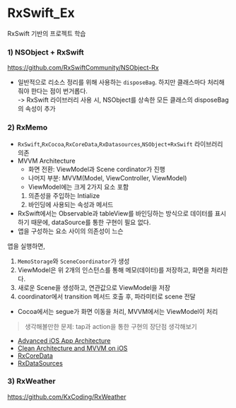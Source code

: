 # RxSwift_Ex
RxSwift 기반의 프로젝트 학습

### 1) NSObject + RxSwift
https://github.com/RxSwiftCommunity/NSObject-Rx

- 일반적으로 리소스 정리를 위해 사용하는 `disposeBag`. 하지만 클래스마다 처리해줘야 한다는 점이 번거롭다.  
-> RxSwift 라이브러리 사용 시, NSObject를 상속한 모든 클래스의 disposeBag의 속성이 추가

### 2) RxMemo
- `RxSwift`,`RxCocoa`,`RxCoreData`,`RxDatasources`,`NSObject+RxSwift` 라이브러리 의존 
- MVVM Architecture
  - 화면 전환: ViewModel과 Scene cordinator가 진행
  - 나머지 부분: MVVM(Model, ViewController, ViewModel)
  - ViewModel에는 크게 2가지 요소 포함
  1) 의존성을 주입하는 Intialize
  2) 바인딩에 사용되는 속성과 메서드 
- RxSwift에서는 Observable과 tableView를 바인딩하는 방식으로 데이터를 표시하기 때문에, dataSource를 통한 구현이 필요 없다.
- 앱을 구성하는 요소 사이의 의존성이 느슨

앱을 실행하면,
1) `MemoStorage`와 `SceneCoordinator`가 생성
2) ViewModel은 위 2개의 인스턴스를 통해 메모(데이터)를 저장하고, 화면을 처리한다.
3) 새로운 Scene을 생성하고, 연관값으로 ViewModel을 저장
4) coordinator에서 transition 메서드 호출 후, 파라미터로 scene 전달

- Cocoa에서는 segue가 화면 이동을 처리, MVVM에서는 ViewModel이 처리

> 생각해볼만한 문제: tap과 action을 통한 구현의 장단점 생각해보기

- [Advanced iOS App Architecture](https://store.raywenderlich.com/products/advanced-ios-app-architecture)
- [Clean Architecture and MVVM on iOS](https://tech.olx.com/clean-architecture-and-mvvm-on-ios-c9d167d9f5b3)
- [RxCoreData](https://github.com/RxSwiftCommunity/RxCoreData)
- [RxDataSources](https://github.com/RxSwiftCommunity/RxDataSources)

### 3) RxWeather
https://github.com/KxCoding/RxWeather
